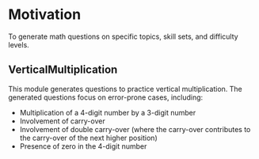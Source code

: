 # Motivation
To generate math questions on specific topics, skill sets, and difficulty levels.

## VerticalMultiplication
This module generates questions to practice vertical multiplication. The generated questions focus on error-prone cases, including:
- Multiplication of a 4-digit number by a 3-digit number
- Involvement of carry-over
- Involvement of double carry-over (where the carry-over contributes to the carry-over of the next higher position)
- Presence of zero in the 4-digit number
